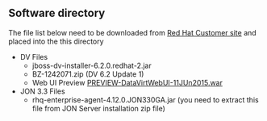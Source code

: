 ## Software directory
The file list below need to be downloaded from [Red Hat Customer site](http://access.redhat.com) and placed into the this directory
* DV Files
  *	jboss-dv-installer-6.2.0.redhat-2.jar
  * BZ-1242071.zip (DV 6.2 Update 1)
  * Web UI Preview [PREVIEW-DataVirtWebUI-11JUn2015.war](http://www.jboss.org/products/datavirt/download/)
* JON 3.3 Files
  * rhq-enterprise-agent-4.12.0.JON330GA.jar (you need to extract this file from JON Server installation zip file)
